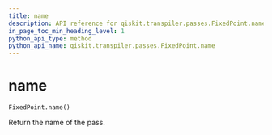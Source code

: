```yaml
---
title: name
description: API reference for qiskit.transpiler.passes.FixedPoint.name
in_page_toc_min_heading_level: 1
python_api_type: method
python_api_name: qiskit.transpiler.passes.FixedPoint.name
---
```


# name

<span id="qiskit.transpiler.passes.FixedPoint.name" />

`FixedPoint.name()`

Return the name of the pass.

